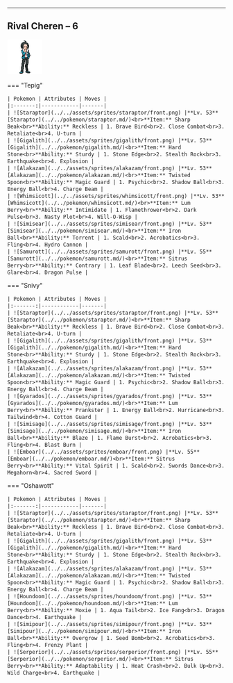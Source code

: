 ---

## Rival Cheren – 6

![Rival Cheren – 6](../../assets/important_trainers/cheren.png)

=== "Tepig"

    | Pokemon | Attributes | Moves |
    |:-------:|------------|-------|
    | ![Staraptor](../../assets/sprites/staraptor/front.png) |**Lv. 53** [Staraptor](../../pokemon/staraptor.md/)<br>**Item:** Sharp Beak<br>**Ability:** Reckless | 1. Brave Bird<br>2. Close Combat<br>3. Retaliate<br>4. U-turn |
    | ![Gigalith](../../assets/sprites/gigalith/front.png) |**Lv. 53** [Gigalith](../../pokemon/gigalith.md/)<br>**Item:** Hard Stone<br>**Ability:** Sturdy | 1. Stone Edge<br>2. Stealth Rock<br>3. Earthquake<br>4. Explosion |
    | ![Alakazam](../../assets/sprites/alakazam/front.png) |**Lv. 53** [Alakazam](../../pokemon/alakazam.md/)<br>**Item:** Twisted Spoon<br>**Ability:** Magic Guard | 1. Psychic<br>2. Shadow Ball<br>3. Energy Ball<br>4. Charge Beam |
    | ![Whimsicott](../../assets/sprites/whimsicott/front.png) |**Lv. 53** [Whimsicott](../../pokemon/whimsicott.md/)<br>**Item:** Lum Berry<br>**Ability:** Intimidate | 1. Flamethrower<br>2. Dark Pulse<br>3. Nasty Plot<br>4. Will-O-Wisp |
    | ![Simisear](../../assets/sprites/simisear/front.png) |**Lv. 53** [Simisear](../../pokemon/simisear.md/)<br>**Item:** Iron Ball<br>**Ability:** Torrent | 1. Scald<br>2. Acrobatics<br>3. Fling<br>4. Hydro Cannon |
    | ![Samurott](../../assets/sprites/samurott/front.png) |**Lv. 55** [Samurott](../../pokemon/samurott.md/)<br>**Item:** Sitrus Berry<br>**Ability:** Contrary | 1. Leaf Blade<br>2. Leech Seed<br>3. Glare<br>4. Dragon Pulse |
    

=== "Snivy"

    | Pokemon | Attributes | Moves |
    |:-------:|------------|-------|
    | ![Staraptor](../../assets/sprites/staraptor/front.png) |**Lv. 53** [Staraptor](../../pokemon/staraptor.md/)<br>**Item:** Sharp Beak<br>**Ability:** Reckless | 1. Brave Bird<br>2. Close Combat<br>3. Retaliate<br>4. U-turn |
    | ![Gigalith](../../assets/sprites/gigalith/front.png) |**Lv. 53** [Gigalith](../../pokemon/gigalith.md/)<br>**Item:** Hard Stone<br>**Ability:** Sturdy | 1. Stone Edge<br>2. Stealth Rock<br>3. Earthquake<br>4. Explosion |
    | ![Alakazam](../../assets/sprites/alakazam/front.png) |**Lv. 53** [Alakazam](../../pokemon/alakazam.md/)<br>**Item:** Twisted Spoon<br>**Ability:** Magic Guard | 1. Psychic<br>2. Shadow Ball<br>3. Energy Ball<br>4. Charge Beam |
    | ![Gyarados](../../assets/sprites/gyarados/front.png) |**Lv. 53** [Gyarados](../../pokemon/gyarados.md/)<br>**Item:** Lum Berry<br>**Ability:** Prankster | 1. Energy Ball<br>2. Hurricane<br>3. Tailwind<br>4. Cotton Guard |
    | ![Simisage](../../assets/sprites/simisage/front.png) |**Lv. 53** [Simisage](../../pokemon/simisage.md/)<br>**Item:** Iron Ball<br>**Ability:** Blaze | 1. Flame Burst<br>2. Acrobatics<br>3. Fling<br>4. Blast Burn |
    | ![Emboar](../../assets/sprites/emboar/front.png) |**Lv. 55** [Emboar](../../pokemon/emboar.md/)<br>**Item:** Sitrus Berry<br>**Ability:** Vital Spirit | 1. Scald<br>2. Swords Dance<br>3. Megahorn<br>4. Sacred Sword |
    

=== "Oshawott"

    | Pokemon | Attributes | Moves |
    |:-------:|------------|-------|
    | ![Staraptor](../../assets/sprites/staraptor/front.png) |**Lv. 53** [Staraptor](../../pokemon/staraptor.md/)<br>**Item:** Sharp Beak<br>**Ability:** Reckless | 1. Brave Bird<br>2. Close Combat<br>3. Retaliate<br>4. U-turn |
    | ![Gigalith](../../assets/sprites/gigalith/front.png) |**Lv. 53** [Gigalith](../../pokemon/gigalith.md/)<br>**Item:** Hard Stone<br>**Ability:** Sturdy | 1. Stone Edge<br>2. Stealth Rock<br>3. Earthquake<br>4. Explosion |
    | ![Alakazam](../../assets/sprites/alakazam/front.png) |**Lv. 53** [Alakazam](../../pokemon/alakazam.md/)<br>**Item:** Twisted Spoon<br>**Ability:** Magic Guard | 1. Psychic<br>2. Shadow Ball<br>3. Energy Ball<br>4. Charge Beam |
    | ![Houndoom](../../assets/sprites/houndoom/front.png) |**Lv. 53** [Houndoom](../../pokemon/houndoom.md/)<br>**Item:** Lum Berry<br>**Ability:** Moxie | 1. Aqua Tail<br>2. Ice Fang<br>3. Dragon Dance<br>4. Earthquake |
    | ![Simipour](../../assets/sprites/simipour/front.png) |**Lv. 53** [Simipour](../../pokemon/simipour.md/)<br>**Item:** Iron Ball<br>**Ability:** Overgrow | 1. Seed Bomb<br>2. Acrobatics<br>3. Fling<br>4. Frenzy Plant |
    | ![Serperior](../../assets/sprites/serperior/front.png) |**Lv. 55** [Serperior](../../pokemon/serperior.md/)<br>**Item:** Sitrus Berry<br>**Ability:** Adaptability | 1. Heat Crash<br>2. Bulk Up<br>3. Wild Charge<br>4. Earthquake |
    

